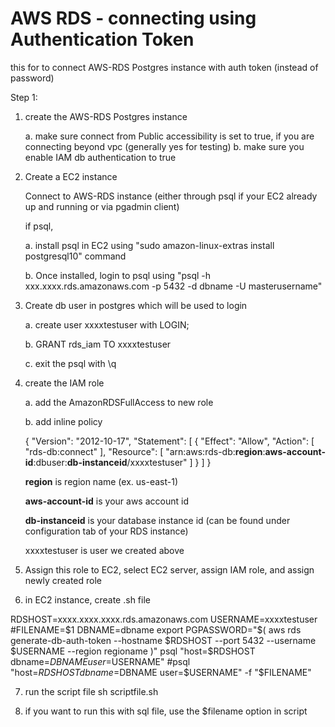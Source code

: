 # AWS RDS - connecting using Authentication Token

this for to connect AWS-RDS Postgres instance with auth token (instead of password)

Step 1:

1. create the AWS-RDS Postgres instance
  
    a. make sure connect from Public accessibility is set to true, if you are connecting beyond vpc (generally yes for testing)
    b. make sure you enable IAM db authentication to true

2. Create a EC2 instance 

   Connect to AWS-RDS instance (either through psql if your EC2 already up and running or via pgadmin client)
   
   if psql,
   
    a. install psql in EC2 using "sudo amazon-linux-extras install postgresql10" command
    
    b. Once installed, login to psql using "psql -h xxx.xxxx.rds.amazonaws.com  -p 5432 -d dbname -U masterusername"
    
3. Create db user in postgres which will be used to login

    a. create user xxxxtestuser with LOGIN;
    
    b. GRANT rds_iam TO xxxxtestuser
    
    c. exit the psql with \q
    
4. create the IAM role 

    a. add the AmazonRDSFullAccess to new role
    
    b. add inline policy
    
    {
    "Version": "2012-10-17",
    "Statement": [
        {
            "Effect": "Allow",
            "Action": [
                "rds-db:connect"
            ],
            "Resource": [
                "arn:aws:rds-db:**region**:**aws-account-id**:dbuser:**db-instanceid**/xxxxtestuser"
            ]
        }
    ]
}

    **region** is region name (ex. us-east-1)
    
    **aws-account-id** is your aws account id
    
    **db-instanceid** is your database instance id (can be found under configuration tab of your RDS instance)
    
    xxxxtestuser is user we created above

5. Assign this role to EC2, select EC2 server, assign IAM role, and assign newly created role

6. in EC2 instance, create .sh file

RDSHOST=xxxx.xxxx.xxxx.rds.amazonaws.com
USERNAME=xxxxtestuser
#FILENAME=$1
DBNAME=dbname
export PGPASSWORD="$( aws rds generate-db-auth-token --hostname $RDSHOST --port 5432 --username $USERNAME --region regioname )"
psql "host=$RDSHOST dbname=$DBNAME user=$USERNAME"
#psql "host=$RDSHOST dbname=$DBNAME user=$USERNAME" -f "$FILENAME"

7. run the script file sh scriptfile.sh

8. if you want to run this with sql file, use the $filename option in script
